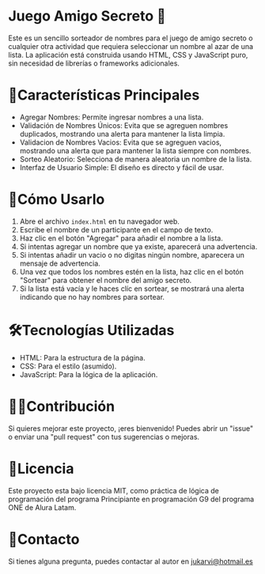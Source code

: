 # Juego Amigo Secreto 🎁
Este es un sencillo sorteador de nombres para el juego de amigo secreto o cualquier otra actividad que requiera seleccionar un nombre al azar de una lista. La aplicación está construida usando HTML, CSS y JavaScript puro, sin necesidad de librerías o frameworks adicionales.
# 🌟Características Principales
- Agregar Nombres: Permite ingresar nombres a una lista.
- Validación de Nombres Únicos: Evita que se agreguen nombres duplicados, mostrando una alerta para mantener la lista limpia.
- Validacion de Nombres Vacios: Evita que se agreguen vacios, mostrando una alerta que para mantener la lista siempre con nombres.
- Sorteo Aleatorio: Selecciona de manera aleatoria un nombre de la lista.
- Interfaz de Usuario Simple: El diseño es directo y fácil de usar.
# 🚀Cómo Usarlo
1. Abre el archivo `index.html` en tu navegador web.
2. Escribe el nombre de un participante en el campo de texto.
3. Haz clic en el botón "Agregar" para añadir el nombre a la lista.
4. Si intentas agregar un nombre que ya existe, aparecerá una advertencia.
5. Si intentas añadir un vacio o no digitas ningún nombre, aparecera un mensaje de advertencia.
6. Una vez que todos los nombres estén en la lista, haz clic en el botón "Sortear" para obtener el nombre del amigo secreto.
7. Si la lista está vacía y le haces clíc en sortear, se mostrará una alerta indicando que no hay nombres para sortear.
# 🛠️Tecnologías Utilizadas
- HTML: Para la estructura de la página.
- CSS: Para el estilo (asumido).
- JavaScript: Para la lógica de la aplicación.
# 🧑‍💻Contribución
Si quieres mejorar este proyecto, ¡eres bienvenido! Puedes abrir un "issue" o enviar una "pull request" con tus sugerencias o mejoras.
# 📄Licencia
Este proyecto esta bajo licencia MIT, como práctica de lógica de programación del programa Principiante en programación G9 del programa ONE de Alura Latam.
# 📧Contacto
Si tienes alguna pregunta, puedes contactar al autor en jukarvi@hotmail.es
